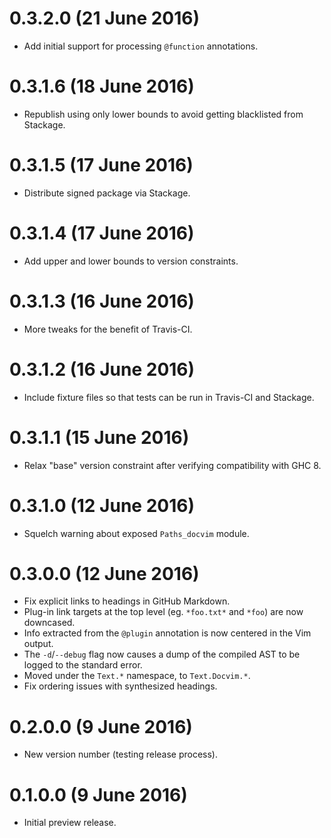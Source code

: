 # 0.3.2.0 (21 June 2016)

- Add initial support for processing `@function` annotations.

# 0.3.1.6 (18 June 2016)

- Republish using only lower bounds to avoid getting blacklisted from Stackage.

# 0.3.1.5 (17 June 2016)

- Distribute signed package via Stackage.

# 0.3.1.4 (17 June 2016)

- Add upper and lower bounds to version constraints.

# 0.3.1.3 (16 June 2016)

- More tweaks for the benefit of Travis-CI.

# 0.3.1.2 (16 June 2016)

- Include fixture files so that tests can be run in Travis-CI and Stackage.

# 0.3.1.1 (15 June 2016)

- Relax "base" version constraint after verifying compatibility with GHC 8.

# 0.3.1.0 (12 June 2016)

- Squelch warning about exposed `Paths_docvim` module.

# 0.3.0.0 (12 June 2016)

- Fix explicit links to headings in GitHub Markdown.
- Plug-in link targets  at the top level (eg. `*foo.txt*` and `*foo`) are now downcased.
- Info extracted from the `@plugin` annotation is now centered in the Vim output.
- The `-d`/`--debug` flag now causes a dump of the compiled AST to be logged to the standard error.
- Moved under the `Text.*` namespace, to `Text.Docvim.*`.
- Fix ordering issues with synthesized headings.

# 0.2.0.0 (9 June 2016)

- New version number (testing release process).

# 0.1.0.0 (9 June 2016)

- Initial preview release.

